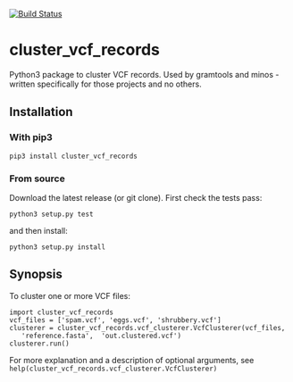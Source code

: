 [![Build Status](https://travis-ci.org/iqbal-lab-org/cluster_vcf_records.svg?branch=master)](https://travis-ci.org/iqbal-lab-org/cluster_vcf_records)

# cluster_vcf_records
Python3 package to cluster VCF records. Used by gramtools and minos - written
specifically for those projects and no others.

## Installation

### With pip3

    pip3 install cluster_vcf_records

### From source

Download the latest release (or git clone). First check the
tests pass:

    python3 setup.py test

and then install:

    python3 setup.py install


## Synopsis

To cluster one or more VCF files:

```
import cluster_vcf_records
vcf_files = ['spam.vcf', 'eggs.vcf', 'shrubbery.vcf']
clusterer = cluster_vcf_records.vcf_clusterer.VcfClusterer(vcf_files,
   'reference.fasta',  'out.clustered.vcf')
clusterer.run()
```

For more explanation and a description of optional arguments,
see `help(cluster_vcf_records.vcf_clusterer.VcfClusterer)`

